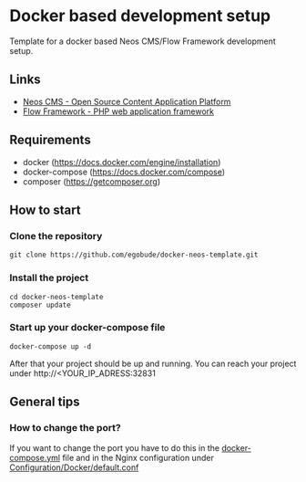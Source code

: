 # Docker based development setup

Template for a docker based Neos CMS/Flow Framework development setup.

## Links

 * [Neos CMS - Open Source Content Application Platform](https://www.neos.io/)
 * [Flow Framework - PHP web application framework](https://flow.neos.io/)

## Requirements

* docker (https://docs.docker.com/engine/installation)
* docker-compose (https://docs.docker.com/compose)
* composer (https://getcomposer.org)

## How to start

### Clone the repository

    git clone https://github.com/egobude/docker-neos-template.git
    
### Install the project

    cd docker-neos-template
    composer update
    
### Start up your docker-compose file

    docker-compose up -d
    
After that your project should be up and running. You can reach your project under http://<YOUR_IP_ADRESS:32831

## General tips

### How to change the port?

If you want to change the port you have to do this in the [docker-compose.yml](https://github.com/egobude/docker-neos-template/blob/master/docker-compose.yml) file and in the Nginx configuration under [Configuration/Docker/default.conf](https://github.com/egobude/docker-neos-template/blob/master/Configuration/Docker/default.conf)
